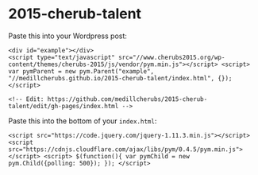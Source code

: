 # 2015-cherub-talent

Paste this into your Wordpress post:

```
<div id="example"></div>
<script type="text/javascript" src="//www.cherubs2015.org/wp-content/themes/cherubs-2015/js/vendor/pym.min.js"></script> <script> var pymParent = new pym.Parent("example", "//medillcherubs.github.io/2015-cherub-talent/index.html", {}); </script>

<!-- Edit: https://github.com/medillcherubs/2015-cherub-talent/edit/gh-pages/index.html -->
```

Paste this into the bottom of your `index.html`:

```
<script src="https://code.jquery.com/jquery-1.11.3.min.js"></script> <script src="https://cdnjs.cloudflare.com/ajax/libs/pym/0.4.5/pym.min.js"></script> <script> $(function(){ var pymChild = new pym.Child({polling: 500}); }); </script> 
```
